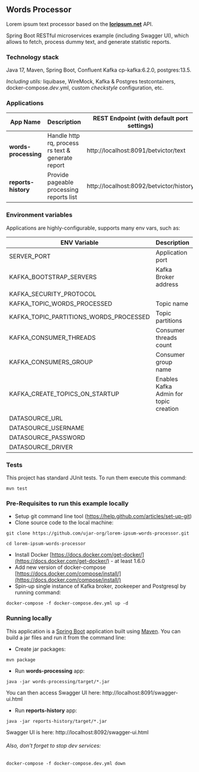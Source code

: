 ## Words Processor

Lorem ipsum text processor based on the  **[loripsum.net](https://loripsum.net/)** API.

Spring Boot RESTful microservices example (including Swagger UI), which allows to fetch, process dummy text,
and generate statistic reports.

### Technology stack

Java 17, Maven, Spring Boot, Confluent Kafka cp-kafka:6.2.0, postgres:13.5.

_Including utils:_ liquibase, WireMock, Kafka & Postgres testcontainers, docker-compose._dev_.yml,
custom _checkstyle_ configuration, etc.

### Applications

| App Name             | Description                                       | REST Endpoint (with default port settings) |
|----------------------|---------------------------------------------------|--------------------------------------------|
| __words-processing__ | Handle http rq, process rs text & generate report | http://localhost:8091/betvictor/text       |
| __reports-history__  | Provide pageable processing reports list          | http://localhost:8092/betvictor/history    |

### Environment variables

Applications are highly-configurable, supports many env vars, such as: 

| ENV Variable                           | Description                            | Default Value                                   |
|----------------------------------------|----------------------------------------|-------------------------------------------------|
| SERVER_PORT                            | Application port                       | 8091, 8092                                      |
| KAFKA_BOOTSTRAP_SERVERS                | Kafka Broker address                   | localhost:29092                                 |
| KAFKA_SECURITY_PROTOCOL                |                                        | PLAINTEXT                                       |
| KAFKA_TOPIC_WORDS_PROCESSED            | Topic name                             | words.processed                                 |
| KAFKA_TOPIC_PARTITIONS_WORDS_PROCESSED | Topic partitions                       | 4                                               |
| KAFKA_CONSUMER_THREADS                 | Consumer threads count                 | 4                                               |
| KAFKA_CONSUMERS_GROUP                  | Consumer group name                    | reports-history                                 |
| KAFKA_CREATE_TOPICS_ON_STARTUP         | Enables Kafka Admin for topic creation | true                                            |
| DATASOURCE_URL                         |                                        | jdbc:postgresql://localhost:5432/lorem_ipsum_db |
| DATASOURCE_USERNAME                    |                                        | postgres                                        |
| DATASOURCE_PASSWORD                    |                                        | postgres                                        |
| DATASOURCE_DRIVER                      |                                        | org.postgresql.Driver                           |

### Tests

This project has standard JUnit tests. To run them execute this command:

```
mvn test
```

### Pre-Requisites to run this example locally

- Setup git command line tool (https://help.github.com/articles/set-up-git)
- Clone source code to the local machine:

```
git clone https://github.com/ujar-org/lorem-ipsum-words-processor.git

cd lorem-ipsum-words-processor
```

- Install Docker [https://docs.docker.com/get-docker/](https://docs.docker.com/get-docker/) - at least 1.6.0
- Add new version of docker-compose [https://docs.docker.com/compose/install/](https://docs.docker.com/compose/install/)
- Spin-up single instance of Kafka broker, zookeeper and Postgresql by running command:

```
docker-compose -f docker-compose.dev.yml up -d
```

### Running locally

This application is a [Spring Boot](https://spring.io/guides/gs/spring-boot) application built
using [Maven](https://spring.io/guides/gs/maven/). You can build a jar files and run it from the command line:

- Create jar packages:

```
mvn package
```

- Run **words-processing** app:

```
java -jar words-processing/target/*.jar
```

You can then access Swagger UI here: http://localhost:8091/swagger-ui.html

- Run **reports-history** app:

```
java -jar reports-history/target/*.jar
```

Swagger UI is here: http://localhost:8092/swagger-ui.html


###### Also, don't forget to stop dev services:

```
docker-compose -f docker-compose.dev.yml down
```
